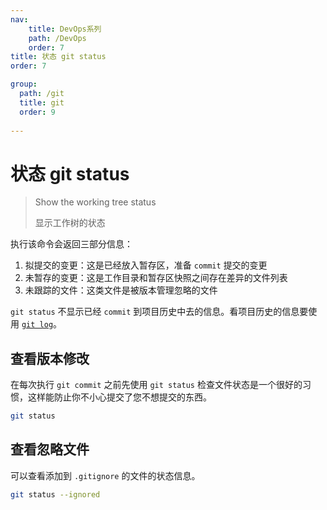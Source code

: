 ```yaml
---
nav:
    title: DevOps系列
    path: /DevOps
    order: 7
title: 状态 git status
order: 7

group:
  path: /git
  title: git
  order: 9
  
---
```


# 状态 git status

> Show the working tree status
>
> 显示工作树的状态

执行该命令会返回三部分信息：

1. 拟提交的变更：这是已经放入暂存区，准备 `commit` 提交的变更
2. 未暂存的变更：这是工作目录和暂存区快照之间存在差异的文件列表
3. 未跟踪的文件：这类文件是被版本管理忽略的文件

`git status` 不显示已经 `commit` 到项目历史中去的信息。看项目历史的信息要使用 [`git log`](./6_Inspection%26Comparison.md#日志-log)。

## 查看版本修改

在每次执行 `git commit` 之前先使用 `git status` 检查文件状态是一个很好的习惯，这样能防止你不小心提交了您不想提交的东西。

```bash
git status
```

## 查看忽略文件

可以查看添加到 `.gitignore` 的文件的状态信息。

```bash
git status --ignored
```
